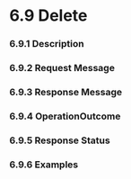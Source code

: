 # 6.9 Delete
### 6.9.1 Description
### 6.9.2 Request Message
### 6.9.3 Response Message
### 6.9.4 OperationOutcome
### 6.9.5 Response Status
### 6.9.6 Examples